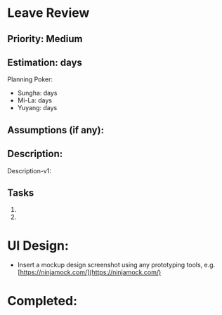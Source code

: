 # Leave Review

## Priority: Medium


## Estimation:  days
Planning Poker: 
* Sungha:  days
* Mi-La:  days
* Yuyang:  days

## Assumptions (if any):

## Description: 
Description-v1: 

## Tasks

1. 
2. 

# UI Design:

* Insert a mockup design screenshot using any prototyping tools, e.g. [https://ninjamock.com/](https://ninjamock.com/)

# Completed:
